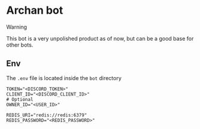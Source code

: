 # Archan bot

> [!WARNING]  
> This bot is a very unpolished product as of now, but can be a good base for other bots.

## Env

The `.env` file is located inside the `bot` directory

```env
TOKEN="<DISCORD_TOKEN>"
CLIENT_ID="<DISCORD_CLIENT_ID>"
# Optional
OWNER_ID="<USER_ID>"

REDIS_URI="redis://redis:6379"
REDIS_PASSWORD="<REDIS_PASSWORD>"
```

